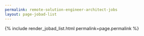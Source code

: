 ```yaml
---
permalink: remote-solution-engineer-architect-jobs
layout: page-jobad-list
---
```

{% include render_jobad_list.html permalink=page.permalink %}
